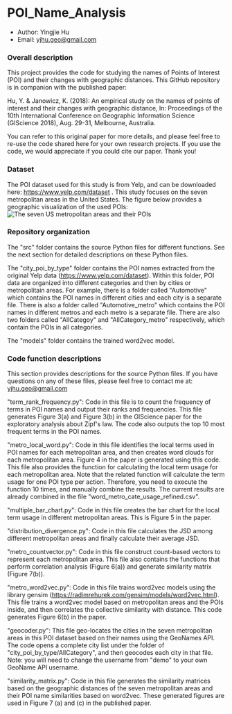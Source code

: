 # POI_Name_Analysis

* Author: Yingjie Hu
* Email: yjhu.geo@gmail.com



### Overall description 
This project provides the code for studying the names of Points of Interest (POI) and their changes with geographic distances. This GitHub repository is in companion with the published paper:

Hu, Y. & Janowicz, K. (2018): An empirical study on the names of points of interest and their changes with geographic distance, In: Proceedings of the 10th International Conference on Geographic Information Science (GIScience 2018), Aug. 29-31, Melbourne, Australia.

You can refer to this original paper for more details, and please feel free to re-use the code shared here for your own research projects. If you use the code, we would appreciate if you could cite our paper. Thank you!


### Dataset
The POI dataset used for this study is from Yelp, and can be downloaded here:  https://www.yelp.com/dataset . This study focuses on the seven metropolitan areas in the United States. The figure below provides a geographic visualization of the used POIs:
![The seven US metropolitan areas and their POIs](http://www.geog.ucsb.edu/~hu/clustering.png)


### Repository organization
The "src" folder contains the source Python files for different functions. See the next section for detailed descriptions on these Python files.

The "city_poi_by_type" folder contains the POI names extracted from the original Yelp data (https://www.yelp.com/dataset). Within this folder, POI data are organized into different categories and then by cities or metropolitain areas. For example, there is a folder called "Automotive" which contains the POI names in different cities and each city is a separate file. There is also a folder called "Automotive_metro" which contains the POI names in different metros and each metro is a separate file. There are also two folders called "AllCategoy" and "AllCategory_metro" respectively, which contain the POIs in all categories. 

The "models" folder contains the trained word2vec model.


### Code function descriptions
This section provides descriptions for the source Python files. If you have questions on any of these files, please feel free to contact me at: yjhu.geo@gmail.com

"term_rank_frequency.py": Code in this file is to count the frequency of terms in POI names and output their ranks and frequencies. This file generates Figure 3(a) and Figure 3(b) in the GIScience paper for the exploratory analysis about Zipf's law. The code also outputs the top 10 most frequent terms in the POI names.

"metro_local_word.py": Code in this file identifies the local terms used in POI names for each metropolitan area, and then creates word clouds for each metropolitan area. Figure 4 in the paper is generated using this code. This file also provides the function for calculating the local term usage for each metropolitan area. Note that the related function will calculate the term usage for one POI type per action. Therefore, you need to execute the function 10 times, and manually combine the results. The current results are already combined in the file "word_metro_cate_usage_refined.csv".

"multiple_bar_chart.py": Code in this file creates the bar chart for the local term usage in different metropolitan areas. This is Figure 5 in the paper.

"distribution_divergence.py": Code in this file calculates the JSD among different metropolitan areas and finally calculate their average JSD.

"metro_countvector.py": Code in this file construct count-based vectors to represent each metropolitan area. This file also contains the functions that perform correlation analysis (Figure 6(a)) and generate similarity matrix (Figure 7(b)).

"metro_word2vec.py": Code in this file trains word2vec models using the library gensim (https://radimrehurek.com/gensim/models/word2vec.html). This file trains a word2vec model based on metropolitan areas and the POIs inside, and then correlates the collective similarity with distance. This code generates Figure 6(b) in the paper.

"geocoder.py": This file geo-locates the cities in the seven metropolitan areas in this POI dataset based on their names using the GeoNames API. The code opens a complete city list under the folder of "city_poi_by_type/AllCategory", and then geocodes each city in that file. Note: you will need to change the username from "demo" to your own GeoName API username.

"similarity_matrix.py": Code in this file generates the similarity matrices based on the geographic distances of the seven metropolitan areas and their POI name similarities based on word2vec. These generated figures are used in Figure 7 (a) and (c) in the published paper.

 

